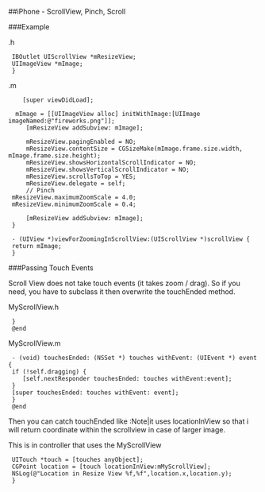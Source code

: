 
##iPhone - ScrollView, Pinch, Scroll

###Example

.h
```macos
 IBOutlet UIScrollView *mResizeView;
 UIImageView *mImage;
 }
 ```
.m
```macos
    [super viewDidLoad];
 	
  mImage = [[UIImageView alloc] initWithImage:[UIImage imageNamed:@"fireworks.png"]];   
     [mResizeView addSubview: mImage];  
    
     mResizeView.pagingEnabled = NO;  
     mResizeView.contentSize = CGSizeMake(mImage.frame.size.width, mImage.frame.size.height);  
     mResizeView.showsHorizontalScrollIndicator = NO;  
     mResizeView.showsVerticalScrollIndicator = NO;  
     mResizeView.scrollsToTop = YES;
     mResizeView.delegate = self; 
     // Pinch	
 mResizeView.maximumZoomScale = 4.0;  
 mResizeView.minimumZoomScale = 0.4;  
    
     [mResizeView addSubview: mImage];   
 }
 
 - (UIView *)viewForZoomingInScrollView:(UIScrollView *)scrollView {  
 return mImage;  
 }  
 ```

###Passing Touch Events

Scroll View does not take touch events (it takes zoom / drag). So if you need, you have to subclass it then overwrite the touchEnded method.


MyScrollView.h
```macos
 }
 @end
 ```
MyScrollView.m
```macos
 - (void) touchesEnded: (NSSet *) touches withEvent: (UIEvent *) event {	
 if (!self.dragging) {
 	[self.nextResponder touchesEnded: touches withEvent:event]; 
 }		
 [super touchesEnded: touches withEvent: event];
 }
 @end
 ```
Then you can catch touchEnded like
:Note|it uses locationInView so that i will return coordinate within the scrollview in case of larger image.


This is in controller that uses the MyScrollView

```macos
 UITouch *touch = [touches anyObject];	
 CGPoint location = [touch locationInView:mMyScrollView];
 NSLog(@"Location in Resize View %f,%f",location.x,location.y);
 }
 ```



